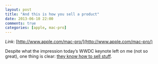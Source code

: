 ```yaml
---
layout: post
title: "And this is how you sell a product"
date: 2013-06-10 22:00
comments: true
categories: [apple, mac-pro]
---
```


*Link*: [http://www.apple.com/mac-pro/](http://www.apple.com/mac-pro/)

Despite what the impression today’s 
WWDC keynote left on me (not so great), one thing is clear: 
[they know how to sell stuff](http://www.apple.com/mac-pro/).